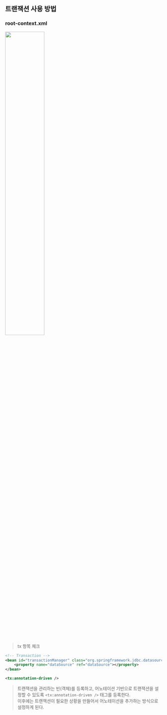 ## 트랜잭션 사용 방법

### root-context.xml

<img src="https://user-images.githubusercontent.com/22673024/79064729-76762d00-7ce6-11ea-84bf-f85a6b377796.png" width="50%">

> tx 항목 체크 

```xml
<!-- Transaction -->
<bean id="transactionManager" class="org.springframework.jdbc.datasource.DataSourceTransactionManager">
    <property name="dataSource" ref="dataSource"></property>
</bean>

<tx:annotation-driven />
```
> 트랜잭션을 관리하는 빈(객체)를 등록하고, 어노테이션 기반으로 트랜잭션을 설정할 수 있도록 ```<tx:annotation-driven />``` 태그를 등록한다.   
> 이후에는 트랜잭션이 필요한 상황을 만들어서 어노테이션을 추가하는 방식으로 설정하게 된다. 
